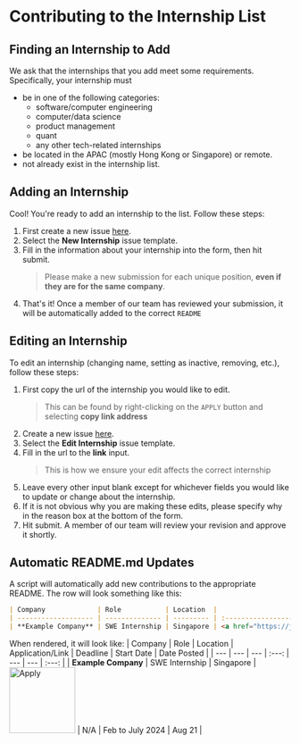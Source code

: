 # Contributing to the Internship List

## Finding an Internship to Add

We ask that the internships that you add meet some requirements. Specifically, your internship must

- be in one of the following categories:
  - software/computer engineering
  - computer/data science
  - product management
  - quant
  - any other tech-related internships
- be located in the APAC (mostly Hong Kong or Singapore) or remote.
- not already exist in the internship list.

## Adding an Internship

Cool! You're ready to add an internship to the list. Follow these steps:

1. First create a new issue [here](https://github.com/ayazhankadessova/apac-internships-summer-2024/issues).
2. Select the **New Internship** issue template.
3. Fill in the information about your internship into the form, then hit submit.
   > Please make a new submission for each unique position, **even if they are for the same company**.
4. That's it! Once a member of our team has reviewed your submission, it will be automatically added to the correct `README`

## Editing an Internship

To edit an internship (changing name, setting as inactive, removing, etc.), follow these steps:

1. First copy the url of the internship you would like to edit.
   > This can be found by right-clicking on the `APPLY` button and selecting **copy link address**
2. Create a new issue [here](https://github.com/ayazhankadessova/apac-internships-summer-2024/issues).
3. Select the **Edit Internship** issue template.
4. Fill in the url to the **link** input.
   > This is how we ensure your edit affects the correct internship
5. Leave every other input blank except for whichever fields you would like to update or change about the internship.
6. If it is not obvious why you are making these edits, please specify why in the reason box at the bottom of the form.
7. Hit submit. A member of our team will review your revision and approve it shortly.

## Automatic README.md Updates

A script will automatically add new contributions to the appropriate README. The row will look something like this:

```md
| Company             | Role           | Location  |                                                                                                           Application/Link                                                                                                            | Deadline | Start Date       | Date Posted |
| ------------------- | -------------- | --------- | :-----------------------------------------------------------------------------------------------------------------------------------------------------------------------------------------------------------------------------------: | -------- | ---------------- | :---------: | --- |
| **Example Company** | SWE Internship | Singapore | <a href="https://jobs.apple.com/en-sg/details/200496215/2024-apple-internship-information-systems-and-technology?team=STDNT&utm_source=Simplify&ref=Simplify"><img src="https://i.imgur.com/u1KNU8z.png" width="118" alt="Apply"></a> | N/A      | Feb to July 2024 |   Aug 21    |     |
```

When rendered, it will look like:
| Company | Role | Location | Application/Link | Deadline | Start Date | Date Posted |
| --- | --- | --- | :---: | --- | --- | :---: |
| **Example Company** | SWE Internship | Singapore | <a href="https://jobs.apple.com/en-sg/details/200496215/2024-apple-internship-information-systems-and-technology?team=STDNT&utm_source=Simplify&ref=Simplify"><img src="https://i.imgur.com/u1KNU8z.png" width="118" alt="Apply"></a> | N/A | Feb to July 2024 | Aug 21 |
